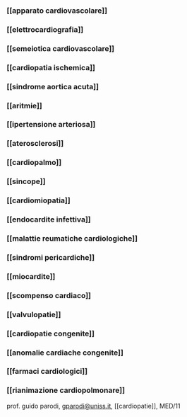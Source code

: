 ### [[apparato cardiovascolare]]
### [[elettrocardiografia]]
### [[semeiotica cardiovascolare]]

### [[cardiopatia ischemica]]
### [[sindrome aortica acuta]]
### [[aritmie]]
### [[ipertensione arteriosa]]
### [[aterosclerosi]]
### [[cardiopalmo]]
### [[sincope]]
### [[cardiomiopatia]]

### [[endocardite infettiva]]
### [[malattie reumatiche cardiologiche]]
### [[sindromi pericardiche]]
### [[miocardite]]

### [[scompenso cardiaco]]
### [[valvulopatie]]
### [[cardiopatie congenite]]
### [[anomalie cardiache congenite]]

### [[farmaci cardiologici]]
### [[rianimazione cardiopolmonare]]

prof. guido parodi, gparodi@uniss.it, [[cardiopatie]], MED/11